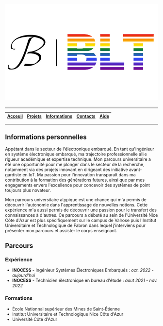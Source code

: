 # ![LOGO](./imgs/JB-BLT%20LOGO%20without%20bg.png "LOGO")

---

| [Acceuil](./index.md) | [Projets](./projets.md) | [**Informations**](./information.md) | [Contacts](./contacts.md) | [Aide](./aide.md) |
| :---: | :---: | :---: | :---: | :---: |  

---

## Informations personnelles

Appétant dans le secteur de l'électronique embarqué. En tant qu'ingénieur en système électronique embarqué, ma trajectoire professionnelle allie rigueur académique et expertise technique.
Mon parcours universitaire a été une opportunité pour me plonger dans le secteur de la recherche, notamment via des projets innovant en dirigeant des initiative avant-gardiste en IoT.
Ma passion pour l'innovation transparaît dans ma contribution à la formation des générations futures, ainsi que par mes engagements envers l'excellence pour concevoir des systèmes de point toujours plus novateur.

Mon parcours universitaire atypique est une chance qui m'a permis de découvrir l'autonomie dans l'apprentissage de nouvelles notions. Cette expérience m'a aussi permis de découvrir une passion pour le transfert des connaissances à d'autres. Ce parcours a débuté au sein de l'Université Nice Côte d'Azur est plus spécifiquement sur le campus de Valrose puis l'Institut Universitaire et Technologique de Fabron dans lequel j'interviens pour présenter mon parcours et assister le corps enseignant.

## Parcours

### Expérience

- **INOCESS** - Ingénieur Systèmes Électroniques Embarqués :
_oct. 2022 - aujourd'hui_
- **INOCESS** - Technicien électronique en bureau d'étude :
_aout 2021 - nov. 2022_

### Formations

- École Nationnal supérieur des Mines de Saint-Étienne
- Institut Universitaire et Technologique Nice Côte d'Azur
- Université Côte d'Azur
